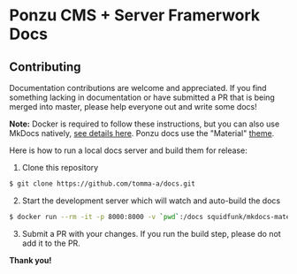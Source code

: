 # Ponzu CMS + Server Framerwork Docs

## Contributing

Documentation contributions are welcome and appreciated. If you find something 
lacking in documentation or have submitted a PR that is being merged into master, 
please help everyone out and write some docs! 

**Note:** Docker is required to follow these instructions, but you can also use
MkDocs natively, [see details here](http://www.mkdocs.org/#installation). Ponzu
docs use the "Material" [theme](http://squidfunk.github.io/mkdocs-material/).


Here is how to run a local docs server and build them for release:

1. Clone this repository
```bash
$ git clone https://github.com/tomma-a/docs.git
``` 
2. Start the development server which will watch and auto-build the docs
```bash
$ docker run --rm -it -p 8000:8000 -v `pwd`:/docs squidfunk/mkdocs-material
``` 
3. Submit a PR with your changes. If you run the build step, please do not add it to the PR.

**Thank you!**
